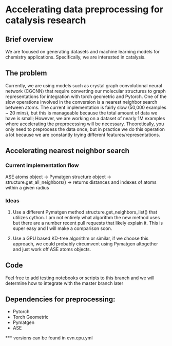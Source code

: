 # Accelerating data preprocessing for catalysis research

## Brief overview

We are focused on generating datasets and machine learning models for chemistry applications. Specifically, we are interested in catalysis.

## The problem

Currently, we are using models such as crystal graph convolutional neural network (CGCNN) that require converting our molecular structures to graph representations for integration with torch geometric and Pytorch. One of the slow operations involved in the conversion is a nearest neighbor search between atoms. The current implementation is fairly slow (50,000 examples ~ 20 mins), but this is manageable because the total amount of data we have is small; However, we are working on a dataset of nearly 1M examples where accelerating the preprocessing will be necessary. Theoretically, you only need to preprocess the data once, but in practice we do this operation a lot because we are constantly trying different features/representations.

## Accelerating nearest neighbor search

### Current implementation flow

ASE atoms object -> Pymatgen structure object -> structure.get_all_neighbors() -> returns distances and indexes of atoms within a given radius

### Ideas

1. Use a different Pymatgen method structure.get_neighbors_list() that utilizes cython. I am not entirely what algorithm the new method uses but there are a number recent pull requests that likely explain it. This is super easy and I will make a comparison soon.

2. Use a GPU based KD-tree algorithm or similar, if we choose this approach, we could probably circumvent using Pymatgen altogether and just work off ASE atoms objects.

## Code

Feel free to add testing notebooks or scripts to this branch and we will determine how to integrate with the master branch later

## Dependencies for preprocessing:

- Pytorch
- Torch Geometric
- Pymatgen
- ASE

*** versions can be found in evn.cpu.yml
